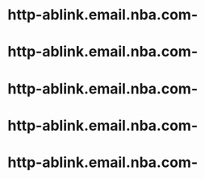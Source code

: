 # http-ablink.email.nba.com-
# http-ablink.email.nba.com-
# http-ablink.email.nba.com-
# http-ablink.email.nba.com-
# http-ablink.email.nba.com-
